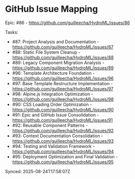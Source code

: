 # GitHub Issue Mapping

Epic: #86 - https://github.com/guilleecha/HydroML/issues/86

Tasks:
- #87: Project Analysis and Documentation - https://github.com/guilleecha/HydroML/issues/87
- #88: Static File System Cleanup - https://github.com/guilleecha/HydroML/issues/88
- #89: Legacy Component Migration Analysis - https://github.com/guilleecha/HydroML/issues/89
- #96: Template Architecture Foundation - https://github.com/guilleecha/HydroML/issues/96
- #97: Base Template Restructure Implementation - https://github.com/guilleecha/HydroML/issues/97
- #98: Alpine.js Integration Optimization - https://github.com/guilleecha/HydroML/issues/98
- #90: CSS Loading Order Optimization - https://github.com/guilleecha/HydroML/issues/90
- #91: Epic and GitHub Issue Consolidation - https://github.com/guilleecha/HydroML/issues/91
- #92: Reusable Component Patterns - https://github.com/guilleecha/HydroML/issues/92
- #93: Context Documentation Consolidation - https://github.com/guilleecha/HydroML/issues/93
- #94: Testing and Validation Framework - https://github.com/guilleecha/HydroML/issues/94
- #95: Deployment Optimization and Final Validation - https://github.com/guilleecha/HydroML/issues/95

Synced: 2025-08-24T17:58:07Z
